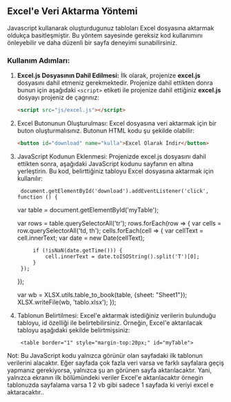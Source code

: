 ## Excel'e Veri Aktarma Yöntemi

Javascript kullanarak oluşturdugunuz tabloları Excel dosyasına aktarmak oldukça basitleşmiştir. Bu yöntem sayesinde gereksiz kod kullanımını önleyebilir ve daha düzenli bir sayfa deneyimi sunabilirsiniz.

### Kullanım Adımları:

1. **Excel.js Dosyasının Dahil Edilmesi:**
   İlk olarak, projenize **excel.js** dosyasını dahil etmeniz gerekmektedir. Projenize dahil ettikten donra bunun için aşağıdaki `<script>` etiketi ile projenize dahil ettiğiniz **excel.js** dosyayı projeniz de çagrınız:
   ```html
   <script src="js/excel.js"></script>

2. Excel Butonunun Oluşturulması: Excel dosyasına veri aktarmak için bir buton oluşturmalısınız. Butonun HTML kodu şu şekilde olabilir:
    ```html
    <button id="download" name="kulla">Excel Olarak İndir</button>

3. JavaScript Kodunun Eklenmesi: Projenizde excel.js dosyasını dahil ettikten sonra, aşağıdaki JavaScript kodunu sayfanın en altına yerleştirin. Bu kod, belirttiğiniz tabloyu Excel dosyasına aktarmak için kullanılır:

        document.getElementById('download').addEventListener('click', function () {
    var table = document.getElementById('myTable');
    
    var rows = table.querySelectorAll('tr');
    rows.forEach(row => {
        var cells = row.querySelectorAll('td, th');
        cells.forEach(cell => {
            var cellText = cell.innerText;
            var date = new Date(cellText);
            
            if (!isNaN(date.getTime())) {
                cell.innerText = date.toISOString().split('T')[0];
            }
        });
    });
    
    var wb = XLSX.utils.table_to_book(table, {sheet: "Sheet1"});
    XLSX.writeFile(wb, 'tablo.xlsx');
});


4. Tablonun Belirtilmesi: Excel'e aktarmak istediğiniz verilerin bulunduğu tabloyu, id özelliği ile belirtebilirsiniz. Örneğin, Excel'e aktarılacak tabloyu aşağıdaki şekilde belirtmişsiniz:
 
        <table border="1" style="margin-top:20px;" id="myTable">


 Not:
    Bu JavaScript kodu yalnızca görünür olan sayfadaki ilk tablonun verilerini alacaktır. Eğer sayfada çok fazla veri varsa ve farklı sayfalara geçiş yapmanız gerekiyorsa, yalnızca şu an görünen sayfa aktarılacaktır. Yani, yalnızca ekranın ilk bölümündeki veriler Excel'e aktarılacaktır örnegin tablonuzda sayfalama varsa 1 2 vb gibi sadece 1 sayfada ki veriyi excel e aktaracaktır..


